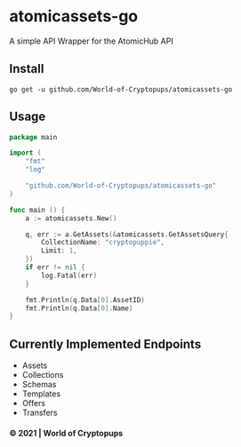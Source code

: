 # atomicassets-go

A simple API Wrapper for the AtomicHub API

## Install

```
go get -u github.com/World-of-Cryptopups/atomicassets-go
```

## Usage

```go
package main

import (
    "fmt"
    "log"

	"github.com/World-of-Cryptopups/atomicassets-go"
)

func main () {
    a := atomicassets.New()

	q, err := a.GetAssets(&atomicassets.GetAssetsQuery{
		CollectionName: "cryptopuppie",
		Limit: 1,
	})
	if err != nil {
		log.Fatal(err)
	}

	fmt.Println(q.Data[0].AssetID)
	fmt.Println(q.Data[0].Name)
}
```

## Currently Implemented Endpoints

- Assets
- Collections
- Schemas
- Templates
- Offers
- Transfers

#### &copy; 2021 | World of Cryptopups
